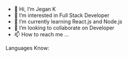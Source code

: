 - 👋 Hi, I’m Jegan K
- 👀 I’m interested in Full Stack Developer
- 🌱 I’m currently learning React.js and Node.js
- 💞️ I’m looking to collaborate on Developer
- 📫 How to reach me ...

Languages Know:

